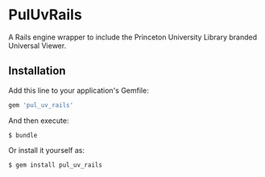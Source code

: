 # PulUvRails

A Rails engine wrapper to include the Princeton University Library branded Universal Viewer.

## Installation

Add this line to your application's Gemfile:

```ruby
gem 'pul_uv_rails'
```

And then execute:

    $ bundle

Or install it yourself as:

    $ gem install pul_uv_rails
